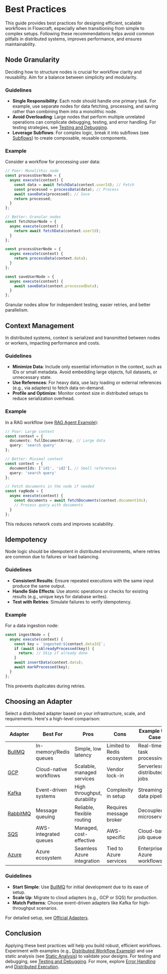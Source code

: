 # Best Practices

This guide provides best practices for designing efficient, scalable workflows in Flowcraft, especially when transitioning from simple to complex setups. Following these recommendations helps avoid common pitfalls in distributed systems, improves performance, and ensures maintainability.

## Node Granularity

Deciding how to structure nodes is crucial for workflow clarity and reusability. Aim for a balance between simplicity and modularity.

### Guidelines
- **Single Responsibility**: Each node should handle one primary task. For example, use separate nodes for data fetching, processing, and saving rather than combining them into a monolithic node.
- **Avoid Overloading**: Large nodes that perform multiple unrelated operations can complicate debugging, testing, and error handling. For testing strategies, see [Testing and Debugging](/guide/testing).
- **Leverage Subflows**: For complex logic, break it into subflows (see [Subflows](/guide/subflows)) to create composable, reusable components.

### Example
Consider a workflow for processing user data:

```typescript
// Poor: Monolithic node
const processUserNode = {
  async execute(context) {
    const data = await fetchData(context.userId); // Fetch
    const processed = processData(data); // Process
    await saveData(processed); // Save
    return processed;
  }
};

// Better: Granular nodes
const fetchUserNode = {
  async execute(context) {
    return await fetchData(context.userId);
  }
};

const processUserNode = {
  async execute(context) {
    return processData(context.data);
  }
};

const saveUserNode = {
  async execute(context) {
    await saveData(context.processedData);
  }
};
```

Granular nodes allow for independent testing, easier retries, and better parallelism.

## Context Management

In distributed systems, context is serialized and transmitted between nodes or workers, impacting performance and costs.

### Guidelines
- **Minimize Data**: Include only essential information in the context, such as IDs or small metadata. Avoid embedding large objects, full datasets, or unnecessary state.
- **Use References**: For heavy data, use lazy loading or external references (e.g., via adapters) to fetch data on-demand.
- **Profile and Optimize**: Monitor context size in distributed setups to reduce serialization overhead.

### Example
In a RAG workflow (see [RAG Agent Example](/examples/rag)):

```typescript
// Poor: Large context
const context = {
  documents: fullDocumentArray, // Large data
  query: 'search query'
};

// Better: Minimal context
const context = {
  documentIds: ['id1', 'id2'], // Small references
  query: 'search query'
};

// Fetch documents in the node if needed
const ragNode = {
  async execute(context) {
    const documents = await fetchDocuments(context.documentIds);
    // Process query with documents
  }
};
```

This reduces network costs and improves scalability.

## Idempotency

Node logic should be idempotent in distributed environments, where retries are common due to failures or load balancing.

### Guidelines
- **Consistent Results**: Ensure repeated executions with the same input produce the same output.
- **Handle Side Effects**: Use atomic operations or checks for existing results (e.g., unique keys for database writes).
- **Test with Retries**: Simulate failures to verify idempotency.

### Example
For a data ingestion node:

```typescript
const ingestNode = {
  async execute(context) {
    const key = `ingested:${context.dataId}`;
    if (await isAlreadyProcessed(key)) {
      return; // Skip if already done
    }
    await insertData(context.data);
    await markProcessed(key);
  }
};
```

This prevents duplicates during retries.

## Choosing an Adapter

Select a distributed adapter based on your infrastructure, scale, and requirements. Here's a high-level comparison:

| Adapter | Best For | Pros | Cons | Example Use Case |
|---|---|---|---|---|
| [BullMQ](/guide/adapters/bullmq) | In-memory/Redis queues | Simple, low latency | Limited to Redis ecosystem | Real-time task processing |
| [GCP](/guide/adapters/gcp) | Cloud-native workflows | Scalable, managed services | Vendor lock-in | Serverless distributed jobs |
| [Kafka](/guide/adapters/kafka) | Event-driven systems | High throughput, durability | Complexity in setup | Streaming data pipelines |
| [RabbitMQ](/guide/adapters/rabbitmq) | Message queuing | Reliable, flexible routing | Requires message broker | Decoupled microservices |
| [SQS](/guide/adapters/sqs) | AWS-integrated queues | Managed, cost-effective | AWS-specific | Cloud-based job queues |
| [Azure](/guide/adapters/azure) | Azure ecosystem | Seamless Azure integration | Tied to Azure services | Enterprise Azure workflows |

### Guidelines
- **Start Simple**: Use [BullMQ](/guide/adapters/bullmq) for initial development due to its ease of setup.
- **Scale Up**: Migrate to cloud adapters (e.g., GCP or SQS) for production.
- **Match Patterns**: Choose event-driven adapters like Kafka for high-throughput scenarios.

For detailed setup, see [Official Adapters](/guide/adapters/).

## Conclusion

Applying these best practices will help you build robust, efficient workflows. Experiment with examples (e.g., [Distributed Workflow Example](/examples/distributed.md)) and use static analysis (see [Static Analysis](/guide/static-analysis)) to validate your designs. For testing and debugging, see [Testing and Debugging](/guide/testing). For more, explore [Error Handling](/guide/error-handling) and [Distributed Execution](/guide/distributed-execution.md).
